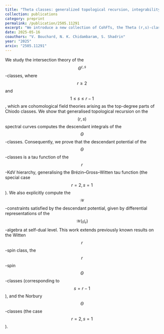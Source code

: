 ```yaml
---
title: "Theta classes: generalized topological recursion, integrability and $$\mathcal{W}$$-constraints"
collection: publications
category: preprint
permalink: /publication/2505.11291
excerpt: "We introduce a new collection of CohFTs, the Theta (r,s)-classes, and show that their descendant potential is an r-KdV tau function, is computed by topological recursion, and satisfies W-constraints."
date: 2025-05-16
coauthors: "V. Bouchard, N. K. Chidambaram, S. Shadrin"
year: "2025"
arxiv: "2505.11291"
---
```


We study the intersection theory of the $$\Theta^{r,s}$$-classes, where $$r \geq 2$$ and $$1 \leq s \leq r - 1$$, which are cohomological field theories arising as the top-degree parts of Chiodo classes. We show that generalised topological recursion on the $$(r,s)$$ spectral curves computes the descendant integrals of the $$\Theta$$-classes. Consequently, we prove that the descendant potential of the $$\Theta$$-classes is a tau function of the $$r$$-KdV hierarchy, generalising the Brézin–Gross–Witten tau function (the special case $$r = 2, s = 1$$). We also explicitly compute the $$\mathcal{W}$$-constraints satisfied by the descendant potential, given by differential representations of the $$\mathcal{W}(\mathfrak{gl}_r)$$-algebra at self-dual level. This work extends previously known results on the Witten $$r$$-spin class, the $$r$$-spin $$\Theta$$-classes (corresponding to $$s = r - 1$$), and the Norbury $$\Theta$$-classes (the case $$r = 2, s = 1$$).